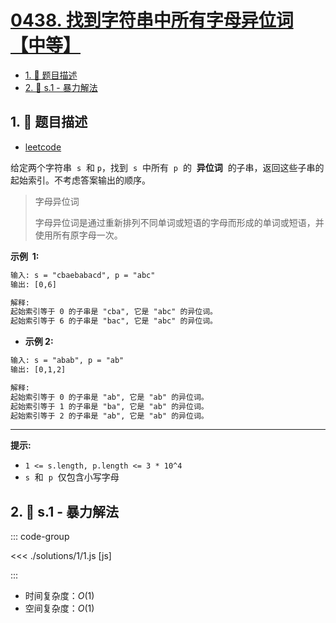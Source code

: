 # [0438. 找到字符串中所有字母异位词【中等】](https://github.com/tnotesjs/TNotes.leetcode/tree/main/notes/0438.%20%E6%89%BE%E5%88%B0%E5%AD%97%E7%AC%A6%E4%B8%B2%E4%B8%AD%E6%89%80%E6%9C%89%E5%AD%97%E6%AF%8D%E5%BC%82%E4%BD%8D%E8%AF%8D%E3%80%90%E4%B8%AD%E7%AD%89%E3%80%91)

<!-- region:toc -->

- [1. 📝 题目描述](#1--题目描述)
- [2. 🎯 s.1 - 暴力解法](#2--s1---暴力解法)

<!-- endregion:toc -->

## 1. 📝 题目描述

- [leetcode](https://leetcode.cn/problems/find-all-anagrams-in-a-string/)

给定两个字符串  `s`  和 `p`，找到  `s`  中所有  `p`  的  **异位词**  的子串，返回这些子串的起始索引。不考虑答案输出的顺序。

> 字母异位词
>
> 字母异位词是通过重新排列不同单词或短语的字母而形成的单词或短语，并使用所有原字母一次。

**示例  1:**

```txt
输入: s = "cbaebabacd", p = "abc"
输出: [0,6]

解释:
起始索引等于 0 的子串是 "cba", 它是 "abc" 的异位词。
起始索引等于 6 的子串是 "bac", 它是 "abc" 的异位词。
```

- **示例 2:**

```txt
输入: s = "abab", p = "ab"
输出: [0,1,2]

解释:
起始索引等于 0 的子串是 "ab", 它是 "ab" 的异位词。
起始索引等于 1 的子串是 "ba", 它是 "ab" 的异位词。
起始索引等于 2 的子串是 "ab", 它是 "ab" 的异位词。
```

---

**提示:**

- `1 <= s.length, p.length <= 3 * 10^4`
- `s`  和  `p`  仅包含小写字母

## 2. 🎯 s.1 - 暴力解法

::: code-group

<<< ./solutions/1/1.js [js]

:::

- 时间复杂度：$O(1)$
- 空间复杂度：$O(1)$
